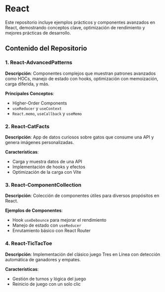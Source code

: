 # React

Este repositorio incluye ejemplos prácticos y componentes avanzados en React, demostrando conceptos clave, optimización de rendimiento y mejores prácticas de desarrollo.

## Contenido del Repositorio

### 1. React-AdvancedPatterns
**Descripción**: Componentes complejos que muestran patrones avanzados como HOCs, manejo de estado con hooks, optimización con memoización, carga diferida, y más.

**Principales Conceptos**:
- Higher-Order Components
- `useReducer` y `useContext`
- `React.memo`, `useCallback` y `useMemo`

### 2. React-CatFacts
**Descripción**: App de datos curiosos sobre gatos que consume una API y genera imágenes personalizadas.

**Características**:
- Carga y muestra datos de una API
- Implementación de hooks y efectos
- Optimización de la carga con Vite

### 3. React-ComponentCollection
**Descripción**: Colección de componentes útiles para diversos propósitos en React.

**Ejemplos de Componentes**:
- Hook `useDebounce` para mejorar el rendimiento
- Manejo de estado con `useReducer`
- Enrutamiento básico con React Router

### 4. React-TicTacToe
**Descripción**: Implementación del clásico juego Tres en Línea con detección automática de ganadores y empates.

**Características**:
- Gestión de turnos y lógica del juego
- Reinicio de juego con un solo clic
